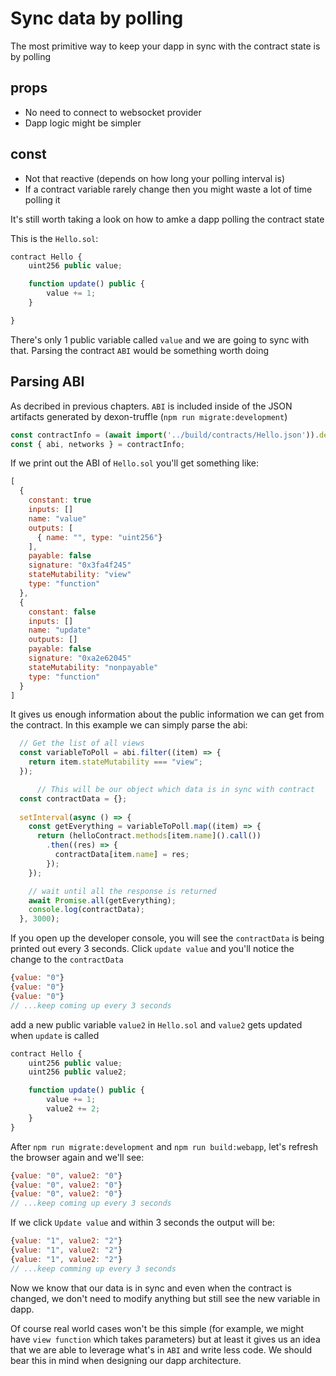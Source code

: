 # Sync data by polling

The most primitive way to keep your dapp in sync with the contract state is by polling

## props
- No need to connect to websocket provider
- Dapp logic might be simpler

## const
- Not that reactive (depends on how long your polling interval is)
- If a contract variable rarely change then you might waste a lot of time polling it



It's still worth taking a look on how to amke a dapp polling the contract state

This is the `Hello.sol`:

```js
contract Hello {
    uint256 public value;

    function update() public {
        value += 1;
    }

}
```

There's only 1 public variable called `value` and we are going to sync with that. Parsing the contract `ABI` would be something worth doing

## Parsing ABI

As decribed in previous chapters. `ABI` is included inside of the JSON artifacts generated by dexon-truffle (`npm run migrate:development`)

```js
const contractInfo = (await import('../build/contracts/Hello.json')).default;
const { abi, networks } = contractInfo;
```

If we print out the ABI of `Hello.sol` you'll get something like:

```js
[
  {
    constant: true
    inputs: []
    name: "value"
    outputs: [
      { name: "", type: "uint256"}
    ],
    payable: false
    signature: "0x3fa4f245"
    stateMutability: "view"
    type: "function"
  },
  {
    constant: false
    inputs: []
    name: "update"
    outputs: []
    payable: false
    signature: "0xa2e62045"
    stateMutability: "nonpayable"
    type: "function"
  }
]
```

It gives us enough information about the public information we can get from the contract. In this example we can simply parse the abi:
```js
  // Get the list of all views
  const variableToPoll = abi.filter((item) => {
    return item.stateMutability === "view";
  });

      // This will be our object which data is in sync with contract
  const contractData = {};
  
  setInterval(async () => {
    const getEverything = variableToPoll.map((item) => {
      return (helloContract.methods[item.name]().call())
        .then((res) => {
          contractData[item.name] = res;
        });
    });

    // wait until all the response is returned
    await Promise.all(getEverything);
    console.log(contractData);
  }, 3000);
```

If you open up the developer console, you will see the `contractData` is being printed out every 3 seconds. Click `update value` and you'll notice the change to the `contractData`
```js
{value: "0"}
{value: "0"}
{value: "0"}
// ...keep coming up every 3 seconds
```

add a new public variable `value2` in `Hello.sol` and `value2` gets updated when `update` is called
```js
contract Hello {
    uint256 public value;
    uint256 public value2;

    function update() public {
        value += 1;
        value2 += 2;
    }
}
```

After `npm run migrate:development` and `npm run build:webapp`, let's refresh the browser again and we'll see:
```js
{value: "0", value2: "0"}
{value: "0", value2: "0"}
{value: "0", value2: "0"}
// ...keep coming up every 3 seconds
```

If we click `Update value` and within 3 seconds the output will be:
```js
{value: "1", value2: "2"}
{value: "1", value2: "2"}
{value: "1", value2: "2"}
// ...keep comming up every 3 seconds
```

Now we know that our data is in sync and even when the contract is changed, we don't need to modify anything but still see the new variable in dapp.

Of course real world cases won't be this simple (for example, we might have `view function` which takes parameters) but at least it gives us an idea that we are able to leverage what's in `ABI` and write less code. We should bear this in mind when designing our dapp architecture.